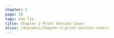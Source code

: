 ```yaml
---
chapter: 2
page: 28
tags: dan lin
title: Chapter 2 Print Version Cover
alias: /dnwcomic/chapter-2-print-version-cover/
---
```

